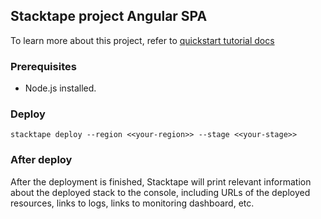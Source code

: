 ## Stacktape project Angular SPA

To learn more about this project, refer to [quickstart tutorial docs](https://docs.stacktape.com/getting-started/quickstart-tutorials/angular-starter/)

### Prerequisites

- Node.js installed.

### Deploy

```
stacktape deploy --region <<your-region>> --stage <<your-stage>>
```

### After deploy

After the deployment is finished, Stacktape will print relevant information about the deployed stack to the console,
including URLs of the deployed resources, links to logs, links to monitoring dashboard, etc.
